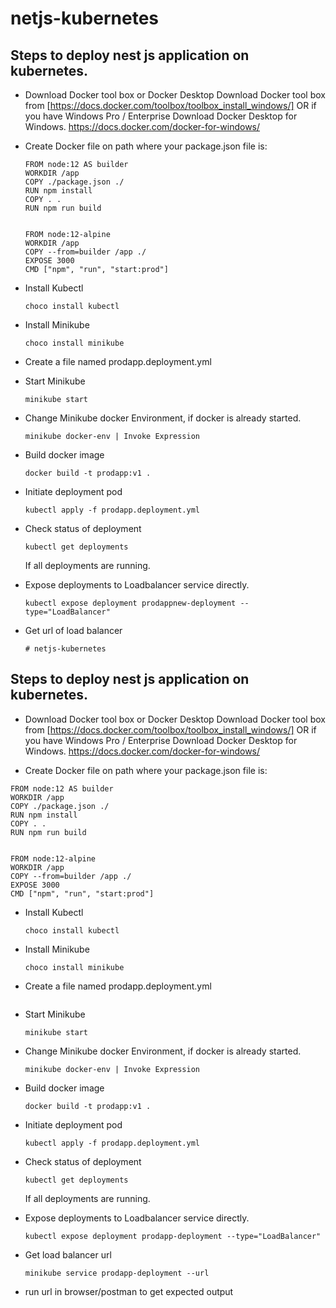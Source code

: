 # netjs-kubernetes

## Steps to deploy nest js application on kubernetes.

- Download Docker tool box or Docker Desktop 
  Download Docker tool box from [https://docs.docker.com/toolbox/toolbox_install_windows/]
  OR
  if you have Windows Pro / Enterprise Download Docker Desktop for Windows.
  https://docs.docker.com/docker-for-windows/

- Create Docker file on path where your package.json file is:
  ```
  FROM node:12 AS builder
  WORKDIR /app
  COPY ./package.json ./
  RUN npm install
  COPY . .
  RUN npm run build


  FROM node:12-alpine
  WORKDIR /app
  COPY --from=builder /app ./
  EXPOSE 3000
  CMD ["npm", "run", "start:prod"]
  ```

- Install Kubectl
  ```
  choco install kubectl
  ```
- Install Minikube
  ```
  choco install minikube
  ```
- Create a file named prodapp.deployment.yml

- Start Minikube
  ```
  minikube start
  ```
- Change Minikube docker Environment, if docker is already started.
  ```
  minikube docker-env | Invoke Expression
  ```
- Build docker image 
  ```
  docker build -t prodapp:v1 .
  ```
- Initiate deployment pod
  ```
  kubectl apply -f prodapp.deployment.yml
  ```
- Check status of deployment
  ```
  kubectl get deployments
  ```
  If all deployments are running.

- Expose deployments to Loadbalancer service directly.
  ```
  kubectl expose deployment prodappnew-deployment --type="LoadBalancer"
  ```
- Get url of load balancer
  ```
  # netjs-kubernetes

## Steps to deploy nest js application on kubernetes.

- Download Docker tool box or Docker Desktop 
  Download Docker tool box from [https://docs.docker.com/toolbox/toolbox_install_windows/]
  OR
  if you have Windows Pro / Enterprise Download Docker Desktop for Windows.
  https://docs.docker.com/docker-for-windows/

- Create Docker file on path where your package.json file is:
```
FROM node:12 AS builder
WORKDIR /app
COPY ./package.json ./
RUN npm install
COPY . .
RUN npm run build


FROM node:12-alpine
WORKDIR /app
COPY --from=builder /app ./
EXPOSE 3000
CMD ["npm", "run", "start:prod"]
```

- Install Kubectl
  ```
  choco install kubectl
  ```
- Install Minikube
  ```
  choco install minikube
  ```
- Create a file named prodapp.deployment.yml
  ```
- Start Minikube
  ```
  minikube start
  ```
- Change Minikube docker Environment, if docker is already started.
  ```
  minikube docker-env | Invoke Expression
  ```
- Build docker image 
  ```
  docker build -t prodapp:v1 .
  ```
- Initiate deployment pod
  ```
  kubectl apply -f prodapp.deployment.yml
  ```
- Check status of deployment
  ```
  kubectl get deployments
  ```
  If all deployments are running.

- Expose deployments to Loadbalancer service directly.
  ```
  kubectl expose deployment prodapp-deployment --type="LoadBalancer"
  ```
- Get load balancer url
  ```
  minikube service prodapp-deployment --url
  ```
- run url in browser/postman to get expected output
